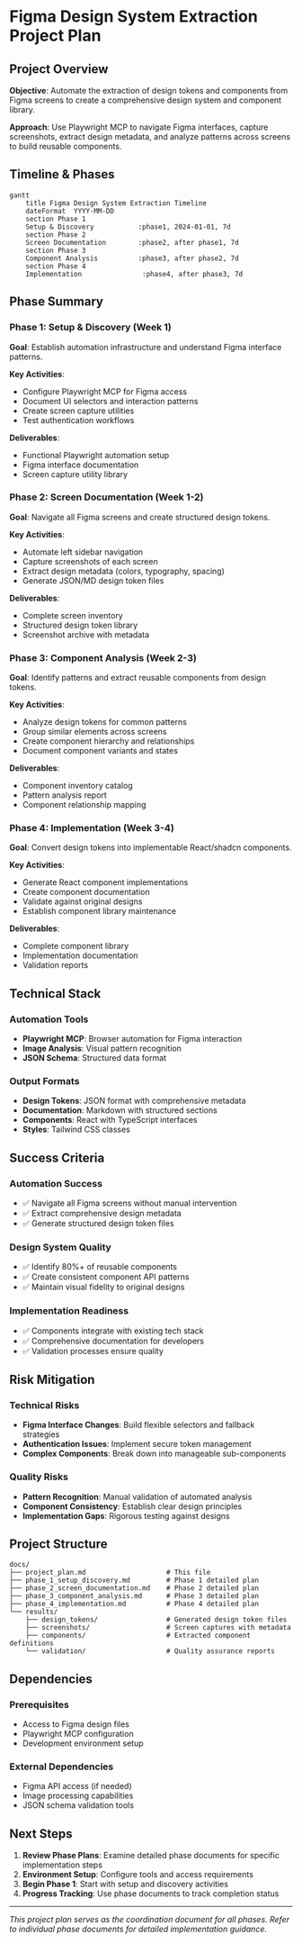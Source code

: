 # Figma Design System Extraction Project Plan

## Project Overview

**Objective**: Automate the extraction of design tokens and components from Figma screens to create a comprehensive design system and component library.

**Approach**: Use Playwright MCP to navigate Figma interfaces, capture screenshots, extract design metadata, and analyze patterns across screens to build reusable components.

## Timeline & Phases

```mermaid
gantt
    title Figma Design System Extraction Timeline
    dateFormat  YYYY-MM-DD
    section Phase 1
    Setup & Discovery           :phase1, 2024-01-01, 7d
    section Phase 2
    Screen Documentation        :phase2, after phase1, 7d
    section Phase 3
    Component Analysis          :phase3, after phase2, 7d
    section Phase 4
    Implementation               :phase4, after phase3, 7d
```

## Phase Summary

### Phase 1: Setup & Discovery (Week 1)
**Goal**: Establish automation infrastructure and understand Figma interface patterns.

**Key Activities**:
- Configure Playwright MCP for Figma access
- Document UI selectors and interaction patterns
- Create screen capture utilities
- Test authentication workflows

**Deliverables**:
- Functional Playwright automation setup
- Figma interface documentation
- Screen capture utility library

### Phase 2: Screen Documentation (Week 1-2)
**Goal**: Navigate all Figma screens and create structured design tokens.

**Key Activities**:
- Automate left sidebar navigation
- Capture screenshots of each screen
- Extract design metadata (colors, typography, spacing)
- Generate JSON/MD design token files

**Deliverables**:
- Complete screen inventory
- Structured design token library
- Screenshot archive with metadata

### Phase 3: Component Analysis (Week 2-3)
**Goal**: Identify patterns and extract reusable components from design tokens.

**Key Activities**:
- Analyze design tokens for common patterns
- Group similar elements across screens
- Create component hierarchy and relationships
- Document component variants and states

**Deliverables**:
- Component inventory catalog
- Pattern analysis report
- Component relationship mapping

### Phase 4: Implementation (Week 3-4)
**Goal**: Convert design tokens into implementable React/shadcn components.

**Key Activities**:
- Generate React component implementations
- Create component documentation
- Validate against original designs
- Establish component library maintenance

**Deliverables**:
- Complete component library
- Implementation documentation
- Validation reports

## Technical Stack

### Automation Tools
- **Playwright MCP**: Browser automation for Figma interaction
- **Image Analysis**: Visual pattern recognition
- **JSON Schema**: Structured data format

### Output Formats
- **Design Tokens**: JSON format with comprehensive metadata
- **Documentation**: Markdown with structured sections
- **Components**: React with TypeScript interfaces
- **Styles**: Tailwind CSS classes

## Success Criteria

### Automation Success
- ✅ Navigate all Figma screens without manual intervention
- ✅ Extract comprehensive design metadata
- ✅ Generate structured design token files

### Design System Quality
- ✅ Identify 80%+ of reusable components
- ✅ Create consistent component API patterns
- ✅ Maintain visual fidelity to original designs

### Implementation Readiness
- ✅ Components integrate with existing tech stack
- ✅ Comprehensive documentation for developers
- ✅ Validation processes ensure quality

## Risk Mitigation

### Technical Risks
- **Figma Interface Changes**: Build flexible selectors and fallback strategies
- **Authentication Issues**: Implement secure token management
- **Complex Components**: Break down into manageable sub-components

### Quality Risks
- **Pattern Recognition**: Manual validation of automated analysis
- **Component Consistency**: Establish clear design principles
- **Implementation Gaps**: Rigorous testing against designs

## Project Structure

```
docs/
├── project_plan.md                    # This file
├── phase_1_setup_discovery.md         # Phase 1 detailed plan
├── phase_2_screen_documentation.md    # Phase 2 detailed plan
├── phase_3_component_analysis.md      # Phase 3 detailed plan
├── phase_4_implementation.md          # Phase 4 detailed plan
└── results/
    ├── design_tokens/                 # Generated design token files
    ├── screenshots/                   # Screen captures with metadata
    ├── components/                    # Extracted component definitions
    └── validation/                    # Quality assurance reports
```

## Dependencies

### Prerequisites
- Access to Figma design files
- Playwright MCP configuration
- Development environment setup

### External Dependencies
- Figma API access (if needed)
- Image processing capabilities
- JSON schema validation tools

## Next Steps

1. **Review Phase Plans**: Examine detailed phase documents for specific implementation steps
2. **Environment Setup**: Configure tools and access requirements
3. **Begin Phase 1**: Start with setup and discovery activities
4. **Progress Tracking**: Use phase documents to track completion status

---

*This project plan serves as the coordination document for all phases. Refer to individual phase documents for detailed implementation guidance.*